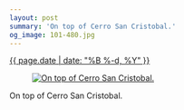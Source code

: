 ```yaml
---
layout: post
summary: 'On top of Cerro San Cristobal.'
og_image: 101-480.jpg
---
```


<p>
 <time>
  <a href="/101">
   {{ page.date | date: "%B %-d, %Y" }}
  </a>
 </time>
 <a href="/101">
  <figure data-taken="10/18/2013">
   <img alt="On top of Cerro San Cristobal." sizes="(min-width: 700px) 50vw, calc(100vw - 2rem)" src="{{ site.assets_url }}/101-240.jpg" srcset="{{ site.assets_url }}/101-480.jpg 480w, {{ site.assets_url }}/101-360.jpg 360w, {{ site.assets_url }}/101-240.jpg 240w, {{ site.assets_url }}/101-120.jpg 120w"/>
  </figure>
 </a>
 <span>
  On top of Cerro San Cristobal.
 </span>
</p>
